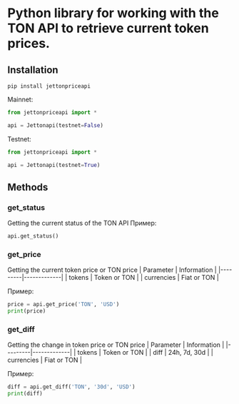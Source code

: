 # Python library for working with the TON API to retrieve current token prices.

## Installation

```shell
pip install jettonpriceapi
```
Mainnet:

```python
from jettonpriceapi import *

api = Jettonapi(testnet=False)
```

Testnet:

```python
from jettonpriceapi import *

api = Jettonapi(testnet=True)
```

## Methods

### get_status
Getting the current status of the TON API
Пример:
```python
api.get_status()
```

### get_price
Getting the current token price or TON price
| Parameter | Information |
|---------|-------------|
| tokens | Token or TON |
| currencies | Fiat or TON |

Пример:
```python
price = api.get_price('TON', 'USD')
print(price)
```

### get_diff
Getting the change in token price or TON price
| Parameter | Information |
|---------|-------------|
| tokens | Token or TON |
| diff | 24h, 7d, 30d |
| currencies | Fiat or TON |

Пример:
```python
diff = api.get_diff('TON', '30d', 'USD')
print(diff)
```
